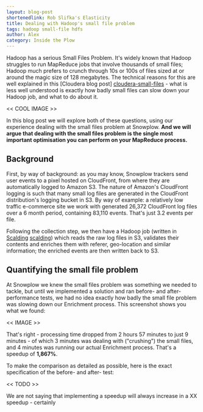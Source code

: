 ```yaml
---
layout: blog-post
shortenedlink: Rob Slifka's Elasticity
title: Dealing with Hadoop's small file problem
tags: hadoop small-file hdfs
author: Alex
category: Inside the Plow
---
```


Hadoop has a serious Small Files Problem. It's widely known that Hadoop struggles to run MapReduce jobs that involve thousands of small files; Hadoop much prefers to crunch through 10s or 100s of files sized at or around the magic size of 128 megabytes. The technical reasons for this are well explained in this [Cloudera blog post] [cloudera-small-files] - what is less well understood is exactly how badly small files can slow down your Hadoop job, and what to do about it.

<< COOL IMAGE >>

In this blog post we will explore both of these questions, using our experience dealing with the small files problem at Snowplow. **And we will argue that dealing with the small files problem is the single most important optimisation you can perform on your MapReduce process.**

<!--more-->

## Background

First, by way of background: as you may know, Snowplow trackers send user events to a pixel hosted on CloudFront, from where they are automatically logged to Amazon S3. The nature of Amazon's CloudFront logging is such that many small log files are generated in the CloudFront distribution's logging bucket in S3. By way of example: a relatively low traffic e-commerce site we work with generated 26,372 CloudFront log files over a 6 month period, containing 83,110 events. That's just 3.2 events per file.

Following the collection step, we then have a Hadoop job (written in [Scalding] [scalding]) which reads the raw log files in S3, validates their contents and enriches them with referer, geo-location and similar information; the enriched events are then written back to S3.

## Quantifying the small file problem

At Snowplow we knew the small files problem was something we needed to tackle, but until we implemented a solution and ran before- and after- performance tests, we had no idea exactly how badly the small file problem was slowing down our Enrichment process. This screenshot shows you what we found:

<< IMAGE >>

That's right - processing time dropped from 2 hours 57 minutes to just 9 minutes - of which 3 minutes was dealing with ("crushing") the small files, and 4 minutes was running our actual Enrichment process. That's a speedup of **1,867%**.

To make the comparison as detailed as possible, here is the exact specification of the before- and after- test:

<< TODO >>

We are not saying that implementing a speedup will always increase in a XX speedup - certainly 

[cloudera-small-files]: http://blog.cloudera.com/blog/2009/02/the-small-files-problem/
[scalding]: https://github.com/twitter/scalding/wiki